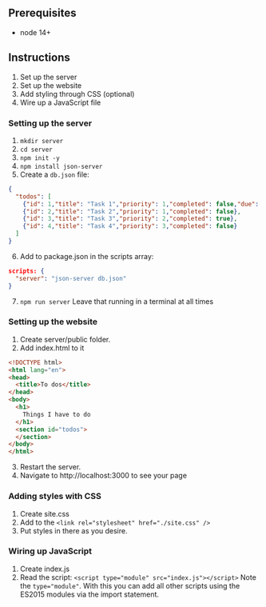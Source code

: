 ## Prerequisites
- node 14+

## Instructions
1. Set up the server
2. Set up the website
3. Add styling through CSS (optional)
4. Wire up a JavaScript file

### Setting up the server
1. `mkdir server`
2. `cd server`
3. `npm init -y`
4. `npm install json-server`
5. Create a `db.json` file:
```json
{
  "todos": [
    {"id": 1,"title": "Task 1","priority": 1,"completed": false,"due": "2021-02-03"},
    {"id": 2,"title": "Task 2","priority": 1,"completed": false},
    {"id": 3,"title": "Task 3","priority": 2,"completed": true},
    {"id": 4,"title": "Task 4","priority": 3,"completed": false}
  ]
}
```
6. Add to package.json in the scripts array:
```json
scripts: {
  "server": "json-server db.json"
}
```
7. `npm run server`
Leave that running in a terminal at all times

### Setting up the website
1. Create server/public folder.
2. Add index.html to it
```html
<!DOCTYPE html>
<html lang="en">
<head>
  <title>To dos</title>
</head>
<body>
  <h1>
    Things I have to do
  </h1>
  <section id="todos">
  </section>
</body>
</html>
```
3. Restart the server.
4. Navigate to http://localhost:3000 to see your page

### Adding styles with CSS
1. Create site.css
2. Add to the <head>
`<link rel="stylesheet" href="./site.css" />`
3. Put styles in there as you desire.

### Wiring up JavaScript
1. Create index.js
2. Read the script:
`<script type="module" src="index.js"></script>`
Note the `type="module"`. With this you can add all other 
scripts using the ES2015 modules via the import statement.




